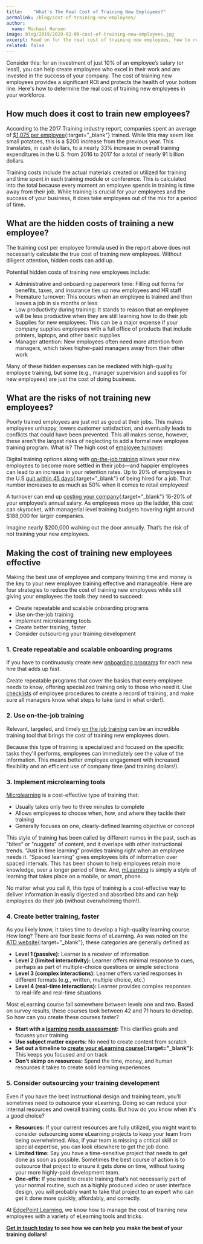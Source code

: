 ```yaml
---
title:    "What's The Real Cost of Training New Employees?"
permalink: /blog/cost-of-training-new-employees/
author:
  name: Michael Hansen
image: blog/2019/2019-02-06-cost-of-training-new-employees.jpg
excerpt: Read on for the real cost of training new employees, how to reduce that cost, along with risks of not giving your employees the training they need.
related: false
---
```


Consider this: for an investment of just 10% of an employee’s salary (or less!), you can help create employees who excel in their work and are invested in the success of your company. The cost of training new employees provides a significant ROI and protects the health of your bottom line. Here's how to determine the real cost of training new employees in your workforce.

## How much does it cost to train new employees?

According to the 2017 Training industry report, companies spent an average of [$1,075 per employee](https://trainingmag.com/trgmag-article/2017-training-industry-report/){:target="_blank"} trained. While this may seem like small potatoes, this is a $200 increase from the previous year. This translates, in cash dollars, to a nearly 33% increase in overall training expenditures in the U.S. from 2016 to 2017 for a total of nearly 91 billion dollars.

Training costs include the actual materials created or utilized for training and time spent in each training module or conference. This is calculated into the total because every moment an employee spends in training is time away from their job. While training is crucial for your employees and the success of your business, it does take employees out of the mix for a period of time.

## What are the hidden costs of training a new employee?

The training cost per employee formula used in the report above does not necessarily calculate the true cost of training new employees. Without diligent attention, hidden costs can add up.

Potential hidden costs of training new employees include:

* Administrative and onboarding paperwork time: Filling out forms for benefits, taxes, and insurance ties up new employees and HR staff
* Premature turnover: This occurs when an employee is trained and then leaves a job in six months or less
* Low productivity during training: It stands to reason that an employee will be less productive when they are still learning how to do their job
* Supplies for new employees: This can be a major expense if your company supplies employees with a full office of products that include printers, laptops, and other basic supplies
* Manager attention: New employees often need more attention from managers, which takes higher-paid managers away from their other work

Many of these hidden expenses can be mediated with high-quality employee training, but some (e.g., manager supervision and supplies for new employees) are just the cost of doing business.

## What are the risks of not training new employees?

Poorly trained employees are just not as good at their jobs. This makes employees unhappy, lowers customer satisfaction, and eventually leads to conflicts that could have been prevented. This all makes sense, however, these aren't the largest risks of neglecting to add a formal new employee training program. What is? The high cost of [employee turnover](/blog/how-to-train-new-employees/).

Digital training options along with [on-the-job training](/blog/on-the-job-training-advantages/) allows your new employees to become more settled in their jobs—and happier employees can lead to an increase in your retention rates. Up to 20% of employees in the U.S [quit within 45 days](https://www.bls.gov/news.release/jolts.nr0.htm){:target="_blank"} of being hired for a job. That number increases to as much as 50% when it comes to retail employees!

A turnover can end up [costing your company](http://www.recruiteze.com/cost-hire-new-employee/){:target="_blank"} 16-20% of your employee’s annual salary. As employees move up the ladder, this cost can skyrocket, with managerial level training budgets hovering right around $188,000 for larger companies.

Imagine nearly $200,000 walking out the door annually. That’s the risk of not training your new employees.

## Making the cost of training new employees effective

Making the best use of employee and company training time and money is the key to your new employee training effective and manageable. Here are four strategies to reduce the cost of training new employees while still giving your employees the tools they need to succeed:

* Create repeatable and scalable onboarding programs
* Use on-the-job training
* Implement microlearning tools
* Create better training, faster
* Consider outsourcing your training development

### 1. Create repeatable and scalable onboarding programs

If you have to continuously create new [onboarding programs](/blog/employee-onboarding/) for each new hire that adds up fast.

Create repeatable programs that cover the basics that every employee needs to know, offering specialized training only to those who need it. Use [checklists](/blog/better-new-hire-onboarding/) of employee procedures to create a record of training, and make sure all managers know what steps to take (and in what order!).

### 2. Use on-the-job training

Relevant, targeted, and timely [on the job training](/blog/on-the-job-training-advantages/) can be an incredible training tool that brings the cost of training new employees down.

Because this type of training is specialized and focused on the specific tasks they'll performs, employees can immediately see the value of the information. This means better employee engagement with increased flexibility and an efficient use of company time (and training dollars!).

### 3. Implement microlearning tools

[Microlearning](/blog/microlearning/) is a cost-effective type of training that:

* Usually takes only two to three minutes to complete
* Allows employees to choose when, how, and where they tackle their training
* Generally focuses on one, clearly-defined learning objective or concept

This style of training has been called by different names in the past, such as "bites" or "nuggets" of content, and it overlaps with other instructional trends. “Just in time learning” provides training right when an employee needs it. “Spaced learning” gives employees bits of information over spaced intervals. This has been shown to help employees retain more knowledge, over a longer period of time. And, [mLearning](/blog/what-is-mlearning/) is simply a style of learning that takes place on a mobile, or smart, phone.

No matter what you call it, this type of training is a cost-effective way to deliver information in easily digested and absorbed bits and can help employees do their job (without overwhelming them!).

### 4. Create better training, faster

As you likely know, it takes time to develop a high-quality learning course. How long? There are four basic forms of eLearning. As was noted on the [ATD website](https://www.td.org/insights/how-long-does-it-take-to-develop-one-hour-of-training-updated-for-2017){:target="_blank"}, these categories are generally defined as:

* <strong>Level 1 (passive):</strong> Learner is a receiver of information
* <strong>Level 2 (limited interactivity):</strong> Learner offers minimal response to cues, perhaps as part of multiple-choice questions or simple selections
* <strong>Level 3 (complex interactions):</strong> Learner offers varied responses in different formats (e.g., written, multiple choice, etc.)
* <strong>Level 4 (real-time interactions):</strong> Learner provides complex responses to real-life and real-time situations

Most eLearning course fall somewhere between levels one and two. Based on survey results, these courses took between 42 and 71 hours to develop. So how can you create these courses faster?

* <strong>Start with a [learning needs assessment](/blog/training-needs-analysis):</strong> This clarifies goals and focuses your training
* <strong>Use subject matter experts:</strong> No need to create content from scratch
* <strong>Set out a timeline to [create your eLearning course](https://elearningindustry.com/6-tips-estimate-elearning-course-development-time){:target="_blank"}:</strong> This keeps you focused and on track
* <strong>Don’t skimp on resources:</strong> Spend the time, money, and human resources it takes to create solid learning experiences

### 5. Consider outsourcing your training development
Even if you have the best instructional design and training team, you’ll sometimes need to outsource your eLearning. Doing so can reduce your internal resources and overall training costs. But how do you know when it's a good choice?

* <strong>Resources:</strong> If your current resources are fully utilized, you might want to consider outsourcing some eLearning projects to keep your team from being overwhelmed. Also, if your team is missing a critical skill or special expertise, you can look elsewhere to get the job done.
* <strong>Limited time:</strong> Say you have a time-sensitive project that needs to get done as soon as possible. Sometimes the best course of action is to outsource that project to ensure it gets done on time, without taxing your more highly-paid development team. 
* <strong>One-offs:</strong> If you need to create training that’s not necessarily part of your normal routine, such as a highly produced video or user interface design, you will probably want to take that project to an expert who can get it done more quickly, affordably, and correctly. 

At [EdgePoint Learning](https://www.edgepointlearning.com/), we know how to manage the cost of training new employees with a variety of eLearning tools and tricks.

<strong>[Get in touch today](/contact/) to see how we can help you make the best of your training dollars!</strong>
